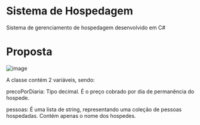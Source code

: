# Sistema de Hospedagem
Sistema de gerenciamento de hospedagem desenvolvido em C#

# Proposta
![image](https://github.com/user-attachments/assets/be74f8e8-61bc-4a30-97f4-be7c9d968dd6)

A classe contém 2 variáveis, sendo: 


precoPorDiaria: Tipo decimal. É o preço cobrado por dia de permanência do hospede. 


pessoas: É uma lista de string, representando uma coleção de pessoas hospedadas. Contém apenas o nome dos hospedes.




